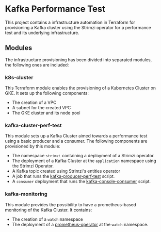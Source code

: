 # Kafka Performance Test

This project contains a infrastructure automation in Terraform for provisioning a Kafka cluster using the Strimzi operator for a performance test and its underlying infrastructure.

## Modules

The infrastructure provisioning has been divided into separated modules, the following ones are included:

### k8s-cluster

This Terraform module enables the provisioning of a Kubernetes Cluster on GKE. It sets up the following components:

- The creation of a VPC
- A subnet for the created VPC
- The GKE cluster and its node pool

### kafka-cluster-perf-test

This module sets up a Kafka Cluster aimed towards a performance test using a basic producer and a consumer. The following components are provisioned by this module:

- The namespace `strimzi` containing a deployment of a Strimzi operator.
- The deployment of a Kafka Cluster at the `application` namespace using the Strimzi Operator.
- A Kafka topic created using Strimzi's entities operator
- A job that runs the [kafka-producer-perf-test](https://github.com/apache/kafka/blob/trunk/bin/kafka-producer-perf-test.sh) script.
- A `consumer` deployment that runs the [kafka-console-consumer](https://github.com/apache/kafka/blob/trunk/bin/kafka-console-consumer.sh) script.

### kafka-monitoring

This module provides the possibility to have a prometheus-based monitoring of the Kafka Cluster. It contains:

- The creation of a `watch` namespace
- The deployment of a [prometheus-operator](https://github.com/prometheus-operator/prometheus-operator) at the `watch` namespace.


